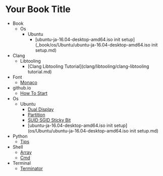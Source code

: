 # Your Book Title

- Book
  - Os
    - Ubuntu
      * [ubuntu-ja-16.04-desktop-amd64.iso init setup](_book/os/Ubuntu/ubuntu-ja-16.04-desktop-amd64.iso init setup.md)
- Clang
  - Libtooling
    * [Clang Libtooling Tutorial](clang/libtooling/clang-libtooling tutorial.md)
- Font
  * [Monaco](font/monaco.md)
- github.io
  * [How To Start](github.io/how-to-start.md)
- Os
  - Ubuntu
    * [Dual Display](os/Ubuntu/dual-display.md)
    * [Partition](os/Ubuntu/partition.md)
    * [SUID SGID Sticky Bit](os/Ubuntu/SUID-SGID-sticky-bit.md)
    * [ubuntu-ja-16.04-desktop-amd64.iso init setup](os/Ubuntu/ubuntu-ja-16.04-desktop-amd64.iso init setup.md)
- Python
  * [Tips](python/tips.md)
- Shell
  * [Array](shell/array.md)
  * [Cmd](shell/cmd.md)
- Terminal
  * [Terminator](terminal/terminator.md)
